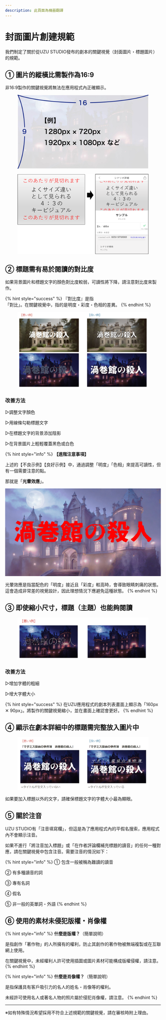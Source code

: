 ```yaml
---
description: 此頁面為機器翻譯
---
```


# 封面圖片創建規範

我們制定了關於從UZU STUDIO發布的劇本的關鍵視覺（封面圖片・標題圖片）的規範。

## ① 圖片的縱橫比需製作為16:9

非16:9製作的關鍵視覺將無法在應用程式內正確顯示。

<figure><img src="../.gitbook/assets/image (35).png" alt="" width="563"><figcaption></figcaption></figure>

<figure><img src="../.gitbook/assets/image (36).png" alt="" width="563"><figcaption></figcaption></figure>

## ② 標題需有易於閱讀的對比度

如果背景圖片和標題文字的顏色對比度較弱，可讀性將下降，請注意對比度來製作。

{% hint style="success" %}
『對比度』是指\
「對比」。在關鍵視覺中，指的是明度・彩度・色相的差異。
{% endhint %}

<figure><img src="../.gitbook/assets/image (37).png" alt=""><figcaption></figcaption></figure>

### 改善方法

▷調整文字顏色

▷用線條勾勒標題文字

▷在標題文字的背景添加陰影

▷在背景圖片上輕輕覆蓋黑色或白色

{% hint style="info" %}
**【進階注意事項】**

上述的【不良示例】【良好示例】中，通過調整「明度」「色相」來提高可讀性，但有一個需要注意的點。

那就是「**光暈效應**」。

<img src="../.gitbook/assets/image (38).png" alt="" data-size="original">

光暈效應是指當配色的「明度」接近且「彩度」較高時，會導致眼睛刺痛的狀態。這會造成非常差的視覺設計，因此理想情況下應避免這種狀態。
{% endhint %}

## ③ 即使縮小尺寸，標題（主題）也能夠閱讀

<figure><img src="../.gitbook/assets/image (40).png" alt=""><figcaption></figcaption></figure>

### 改善方法

▷增加字體的粗細

▷增大字體大小

{% hint style="success" %}
在UZU應用程式的劇本列表畫面上顯示為「160px ✕ 90px」。將製作的關鍵視覺縮小，並在畫面上確認會更好。
{% endhint %}

## ④ 顯示在劇本詳細中的標題需完整放入圖片中

<figure><img src="../.gitbook/assets/image (41).png" alt=""><figcaption></figcaption></figure>

如果要加入標題以外的文字，請確保標題文字的字體大小最為顯眼。

## ⑤ 關於注音

UZU STUDIO有「注音填寫欄」，但這是為了應用程式內的平假名搜索，應用程式內不會顯示注音。

如果不進行「將注音加入標題」或「在作者評論欄補充標題的讀音」的任何一種對應，請在關鍵視覺中包含注音。需要注音的情況如下：

{% hint style="info" %}
① 包含一般被稱為難讀的讀音

② 有多種讀音的詞

③ 專有名詞

④ 假名

⑤ 非一般的英單詞・外語
{% endhint %}

## ⑥ 使用的素材未侵犯版權・肖像權

{% hint style="info" %}
**什麼是版權？**（簡單說明）

是指創作「著作物」的人所擁有的權利，防止其創作的著作物被無端複製或在互聯網上使用。

在關鍵視覺中，未經權利人許可使用插圖或圖片素材可能構成版權侵權，請注意。
{% endhint %}

{% hint style="info" %}
**什麼是肖像權？**（簡單說明）

是指保護具有客戶吸引力的名人的姓名・肖像等的權利。

未經許可使用名人或著名人物的照片屬於侵犯肖像權，請注意。
{% endhint %}

***

※如有特殊情況希望採用不符合上述規範的關鍵視覺，請在審核時附上理由。

